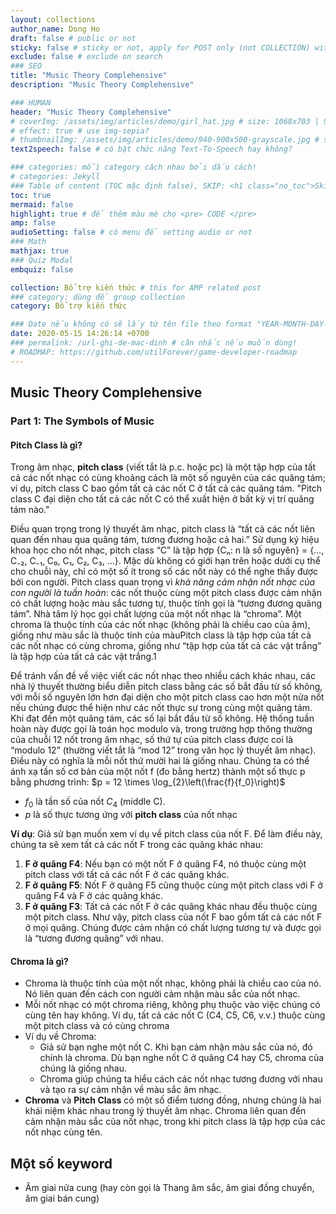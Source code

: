```yaml
---
layout: collections
author_name: Dong Ho
draft: false # public or not
sticky: false # sticky or not, apply for POST only (not COLLECTION) with including thumbnailImg
exclude: false # exclude on search
### SEO
title: "Music Theory Complehensive"
description: "Music Theory Complehensive"

### HUMAN
header: "Music Theory Complehensive"
# coverImg: /assets/img/articles/demo/girl_hat.jpg # size: 1068x703 | 900x500 | 600x400
# effect: true # use img-sepia?
# thumbnailImg: /assets/img/articles/demo/940-900x500-grayscale.jpg # size: 900x500 | 600x400
text2speech: false # có bật chức năng Text-To-Speech hay không?

### categories: mỗi category cách nhau bởi dấu cách!
# categories: Jekyll
### Table of content (TOC mặc định false), SKIP: <h1 class="no_toc">Skip toc</h1> hoặc <div class="no_toc_section">
toc: true
mermaid: false
highlight: true # để thêm màu mè cho <pre> CODE </pre>
amp: false
audioSetting: false # có menu để setting audio or not
### Math
mathjax: true
### Quiz Modal
embquiz: false

collection: Bổ trợ kiến thức # this for AMP related post
### category: dùng để group collection
category: Bổ trợ kiến thức

### Date nếu không có sẽ lấy từ tên file theo format "YEAR-MONTH-DAY-title.md"
date: 2020-05-15 14:26:14 +0700
### permalink: /url-ghi-de-mac-dinh # cân nhắc nếu muốn dùng!
# ROADMAP: https://github.com/utilForever/game-developer-roadmap
---
```

## Music Theory Complehensive

### Part 1: The Symbols of Music

#### Pitch Class là gì?

Trong âm nhạc, **pitch class** (viết tắt là p.c. hoặc pc) là một tập hợp của tất cả các nốt nhạc có cùng khoảng cách là một số nguyên của các quãng tám; ví dụ, pitch class C bao gồm tất cả các nốt C ở tất cả các quãng tám. "Pitch class C đại diện cho tất cả các nốt C có thể xuất hiện ở bất kỳ vị trí quãng tám nào."

Điều quan trọng trong lý thuyết âm nhạc, pitch class là “tất cả các nốt liên quan đến nhau qua quãng tám, tương đương hoặc cả hai.” Sử dụng ký hiệu khoa học cho nốt nhạc, pitch class “C” là tập hợp {Cₙ: n là số nguyên} = {…, C₋₂, C₋₁, C₀, C₁, C₂, C₃, …}. Mặc dù không có giới hạn trên hoặc dưới cụ thể cho chuỗi này, chỉ có một số ít trong số các nốt này có thể nghe thấy được bởi con người. Pitch class quan trọng vì *khả năng cảm nhận nốt nhạc của con người là tuần hoàn*: các nốt thuộc cùng một pitch class được cảm nhận có chất lượng hoặc màu sắc tương tự, thuộc tính gọi là “tương đương quãng tám”. Nhà tâm lý học gọi chất lượng của một nốt nhạc là “chroma”. Một chroma là thuộc tính của các nốt nhạc (không phải là chiều cao của âm), giống như màu sắc là thuộc tính của màuPitch class là tập hợp của tất cả các nốt nhạc có cùng chroma, giống như “tập hợp của tất cả các vật trắng” là tập hợp của tất cả các vật trắng.1

Để tránh vấn đề về việc viết các nốt nhạc theo nhiều cách khác nhau, các nhà lý thuyết thường biểu diễn pitch class bằng các số bắt đầu từ số không, với mỗi số nguyên lớn hơn đại diện cho một pitch class cao hơn một nửa nốt nếu chúng được thể hiện như các nốt thực sự trong cùng một quãng tám. Khi đạt đến một quãng tám, các số lại bắt đầu từ số không. Hệ thống tuần hoàn này được gọi là toán học modulo và, trong trường hợp thông thường của chuỗi 12 nốt trong âm nhạc, số thứ tự của pitch class được coi là “modulo 12” (thường viết tắt là “mod 12” trong văn học lý thuyết âm nhạc). Điều này có nghĩa là mỗi nốt thứ mười hai là giống nhau. Chúng ta có thể ánh xạ tần số cơ bản của một nốt f (đo bằng hertz) thành một số thực p bằng phương trình: $p = 12 \times \log_{2}\left(\frac{f}{f_0}\right)$
- $f_0$ là tần số của nốt $C_4$ (middle C).
- $p$ là số thực tương ứng với **pitch class** của nốt nhạc

**Ví dụ**: Giả sử bạn muốn xem ví dụ về pitch class của nốt F. Để làm điều này, chúng ta sẽ xem tất cả các nốt F trong các quãng khác nhau:
1. **F ở quãng F4**: Nếu bạn có một nốt F ở quãng F4, nó thuộc cùng một pitch class với tất cả các nốt F ở các quãng khác.
2. **F ở quãng F5**: Nốt F ở quãng F5 cũng thuộc cùng một pitch class với F ở quãng F4 và F ở các quãng khác.
3. **F ở quãng F3**: Tất cả các nốt F ở các quãng khác nhau đều thuộc cùng một pitch class.
Như vậy, pitch class của nốt F bao gồm tất cả các nốt F ở mọi quãng. Chúng được cảm nhận có chất lượng tương tự và được gọi là “tương đương quãng” với nhau.

#### Chroma là gì?
- Chroma là thuộc tính của một nốt nhạc, không phải là chiều cao của nó. Nó liên quan đến cách con người cảm nhận màu sắc của nốt nhạc.
- Mỗi nốt nhạc có một chroma riêng, không phụ thuộc vào việc chúng có cùng tên hay không. Ví dụ, tất cả các nốt C (C4, C5, C6, v.v.) thuộc cùng một pitch class và có cùng chroma
- Ví dụ về Chroma:
    - Giả sử bạn nghe một nốt C. Khi bạn cảm nhận màu sắc của nó, đó chính là chroma. Dù bạn nghe nốt C ở quãng C4 hay C5, chroma của chúng là giống nhau.
    - Chroma giúp chúng ta hiểu cách các nốt nhạc tương đương với nhau và tạo ra sự cảm nhận về màu sắc âm nhạc.
- **Chroma** và **Pitch Class** có một số điểm tương đồng, nhưng chúng là hai khái niệm khác nhau trong lý thuyết âm nhạc. Chroma liên quan đến cảm nhận màu sắc của nốt nhạc, trong khi pitch class là tập hợp của các nốt nhạc cùng tên.


## Một số keyword
- Âm giai nửa cung (hay còn gọi là Thang âm sắc, âm giai đồng chuyển, âm giai bán cung)